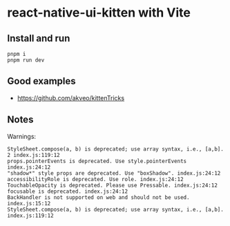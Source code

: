 # react-native-ui-kitten with Vite

## Install and run

```
pnpm i
pnpm run dev
```

## Good examples

- https://github.com/akveo/kittenTricks

## Notes

Warnings:

```
StyleSheet.compose(a, b) is deprecated; use array syntax, i.e., [a,b]. 2 index.js:119:12
props.pointerEvents is deprecated. Use style.pointerEvents index.js:24:12
"shadow*" style props are deprecated. Use "boxShadow". index.js:24:12
accessibilityRole is deprecated. Use role. index.js:24:12
TouchableOpacity is deprecated. Please use Pressable. index.js:24:12
focusable is deprecated. index.js:24:12
BackHandler is not supported on web and should not be used. index.js:15:12
StyleSheet.compose(a, b) is deprecated; use array syntax, i.e., [a,b]. index.js:119:12
```
